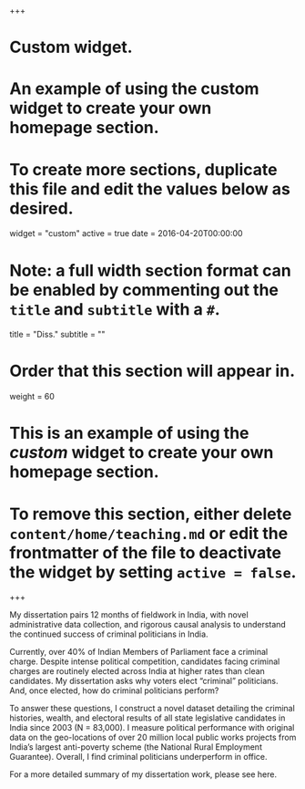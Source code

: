 +++
# Custom widget.
# An example of using the custom widget to create your own homepage section.
# To create more sections, duplicate this file and edit the values below as desired.
widget = "custom"
active = true
date = 2016-04-20T00:00:00

# Note: a full width section format can be enabled by commenting out the `title` and `subtitle` with a `#`.
title = "Diss."
subtitle = ""

# Order that this section will appear in.
weight = 60

# This is an example of using the *custom* widget to create your own homepage section.

# To remove this section, either delete `content/home/teaching.md` or edit the frontmatter of the file to deactivate the widget by setting `active = false`.

+++

My dissertation pairs 12 months of fieldwork in India, with novel administrative
data collection, and rigorous causal analysis to understand the continued success of criminal
politicians in India.

Currently, over 40% of Indian Members of Parliament face a criminal charge. Despite intense political competition, candidates facing criminal charges are routinely elected across India at higher rates than clean candidates. My dissertation asks why voters elect “criminal” politicians. And, once elected, how do criminal politicians perform? 

To answer these questions, I construct a novel dataset detailing the criminal histories, wealth, and electoral results of all state legislative candidates in India since 2003 (N = 83,000). I measure political performance with original data on the geo-locations of over 20 million local public works projects from India’s largest anti-poverty scheme (the National Rural Employment Guarantee). Overall, I find criminal politicians underperform in office. 

For a more detailed summary of my dissertation work, please see here.

